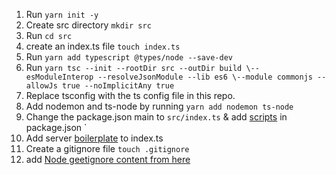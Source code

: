 1. Run `yarn init -y`
2. Create src directory `mkdir src`
3. Run `cd src`
4. create an index.ts file `touch index.ts`
5. Run `yarn add typescript @types/node --save-dev`
6. Run `yarn tsc --init --rootDir src --outDir build \--esModuleInterop --resolveJsonModule --lib es6 \--module commonjs --allowJs true --noImplicitAny true`
7. Replace tsconfig with the ts config file in this repo.
8. Add nodemon and ts-node by running `yarn add nodemon ts-node`
9. Change the package.json main to `src/index.ts` & add [scripts](/scripts.json) in package.json `
10. Add server [boilerplate](/boilerplate.ts) to index.ts
11. Create a gitignore file `touch .gitignore`
12. add [Node geetignore content from here](https://github.com/github/gitignore/blob/main/Node.gitignore)
